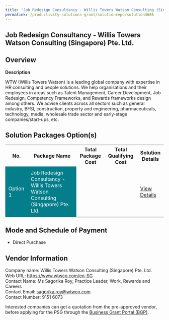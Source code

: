 ```yaml
---
title: 'Job Redesign Consultancy - Willis Towers Watson Consulting (Singapore) Pte. Ltd.'
permalink: /productivity-solutions-grant/solutionrepo/solution3666
---
```


## Job Redesign Consultancy - Willis Towers Watson Consulting (Singapore) Pte. Ltd.

## Overview

**Description**

WTW (Willis Towers Watson) is a leading global company with expertise in HR consulting and people solutions. We help organisations and their employees in areas such as Talent Management, Career Development, Job Redesign, Competency Frameworks, and Rewards frameworks design among others. We advise clients across all sectors such as general industry, BFSI, construction, property and engineering, pharmaceuticals, technology, media, wholesale trade sector and early-stage companies/start-ups, etc.

## Solution Packages Option(s)

<table>
<tr>
<th><b>No.</b></th>
<th><b>Package Name</b></th>
<th><b>Total Package Cost</b></th>
<th><b>Total Qualifying Cost</b></th>
<th><b>Solution Details</b></th>
</tr>
<tr>
<td style='padding: 10px; background-color: #037E8A; color: #FFFFFF;'>Option 1</td>
<td style='padding: 10px; background-color: #037E8A; color: #FFFFFF;'>Job Redesign Consultancy - Willis Towers Watson Consulting (Singapore) Pte. Ltd. </td>
<td style='padding: 10px;'></td>
<td style='padding: 10px;'></td>
<td style='padding: 10px;'><a href='/images/psg/WTW_Case_Study.pdf' target='_blank'>View Details</a></td>
</tr>
</table>

## Mode and Schedule of Payment

 - Direct Purchase

## Vendor Information

 Company name: Willis Towers Watson Consulting (Singapore) Pte. Ltd.  <br>Web URL: https://www.wtwco.com/en-SG<br>Contact Name: Ms Sagorika Roy, Practice Leader, Work, Rewards and Careers <br>Contact Email: sagorika.roy@wtwco.com<br>Contact Number: 9151 6073

Interested companies can get a quotation from the pre-approved vendor, before applying for the PSG through the <a href='https://www.businessgrants.gov.sg/' target='_blank' rel='noopener'>Business Grant Portal (BGP)</a>.

<script src="/jquery/resize-tables.js"></script>
